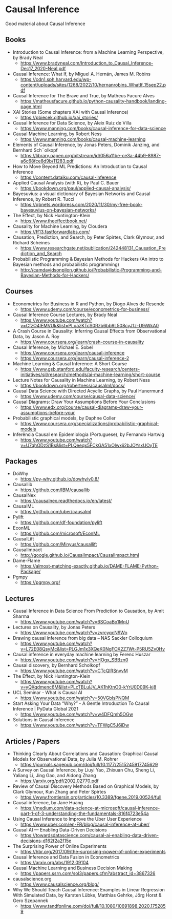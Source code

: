 # Causal Inference
Good material about Causal Inference

## Books
* Introduction to Causal Inference: from a Machine Learning Perspective, by Brady Neal
  * https://www.bradyneal.com/Introduction_to_Causal_Inference-Dec17_2020-Neal.pdf
* Causal Inference: What If, by Miguel A. Hernán, James M. Robins
  * https://cdn1.sph.harvard.edu/wp-content/uploads/sites/1268/2022/10/hernanrobins_WhatIf_15sep22.pdf
* Causal Inference for The Brave and True, by Matheus Facure Alves
  * https://matheusfacure.github.io/python-causality-handbook/landing-page.html
* XAI Stories (Some chapters XAI with Causal Inference)
  * https://pbiecek.github.io/xai_stories/
* Causal Inference for Data Science, by Aleix Ruiz de Villa
  * https://www.manning.com/books/causal-inference-for-data-science
* Causal Machine Learning, by Robert Ness
  * https://www.manning.com/books/causal-machine-learning
* Elements of Causal Inference, by Jonas Peters, Dominik Janzing, and Bernhard Sch¨olkopf
  * https://library.oapen.org/bitstream/id/056a11be-ce3a-44b9-8987-a6c68fce8d9b/11283.pdf
* How to Move Beyond ML Predictions: An Introduction to Causal Inference
  * https://content.dataiku.com/causal-inference
* Applied Causal Analysis (with R), by Paul C. Bauer
  * https://bookdown.org/paul/applied-causal-analysis/
* Bayesuvius: a visual dictionary of Bayesian Networks and Causal Inference, by Robert R. Tucci
  * https://qbnets.wordpress.com/2020/11/30/my-free-book-bayesuvius-on-bayesian-networks/
* The Effect, by Nick Huntington-Klein
  * https://www.theeffectbook.net/
* Causality for Machine Learning, by Cloudera
  * https://ff13.fastforwardlabs.com/
* Causation, Prediction, and Search, by Peter Spirtes, Clark Glymour, and Richard Scheines
  * https://www.researchgate.net/publication/242448131_Causation_Prediction_and_Search
* Probabilistic Programming & Bayesian Methods for Hackers (An intro to Bayesian methods and probabilistic programming)
  * http://camdavidsonpilon.github.io/Probabilistic-Programming-and-Bayesian-Methods-for-Hackers/

## Courses
* Econometrics for Business in R and Python, by Diogo Alves de Resende
  * https://www.udemy.com/course/econometrics-for-business/
* Causal Inference Course Lectures, by Brady Neal
  * https://www.youtube.com/watch?v=CfzO4IEMVUk&list=PLoazKTcS0Rzb6bb9L508cyJ1z-U9iWkA0
* A Crash Course in Causality: Inferring Causal Effects from Observational Data, by Jason A. Roy
  * https://www.coursera.org/learn/crash-course-in-causality
* Causal Inference, by Michael E. Sobel
  * https://www.coursera.org/learn/causal-inference
  * https://www.coursera.org/learn/causal-inference-2
* Machine Learning & Causal Inference: A Short Course
  * https://www.gsb.stanford.edu/faculty-research/centers-initiatives/sil/research/methods/ai-machine-learning/short-course
* Lecture Notes for Causality in Machine Learning, by Robert Ness
  * https://bookdown.org/robertness/causalml/docs/
* Causal Data Science with Directed Acyclic Graphs, by Paul Hunermund
  * https://www.udemy.com/course/causal-data-science/
* Causal Diagrams: Draw Your Assumptions Before Your Conclusions
  * https://www.edx.org/course/causal-diagrams-draw-your-assumptions-before-your
* Probabilistic graphical models, by Daphne Coller
  * https://www.coursera.org/specializations/probabilistic-graphical-models
* Inferência Causal em Epidemiologia (Portuguese), by Fernando Hartwig
  * https://www.youtube.com/watch?v=U7qhODzS1Bs&list=PLQeeqx5FCkGA51xOlwxjj2bJOYsxUOyTE 

## Packages
* DoWhy
  * https://py-why.github.io/dowhy/v0.8/
* Causallib
  * https://github.com/IBM/causallib
* CausalNex
  * https://causalnex.readthedocs.io/en/latest/
* CausalML
  * https://github.com/uber/causalml
* Pylift
  * https://github.com/df-foundation/pylift
* EconML
  * https://github.com/microsoft/EconML
* CausalLift
  * https://github.com/Minyus/causallift
* CausalImpact
  * http://google.github.io/CausalImpact/CausalImpact.html
* Dame-Flame
  * https://almost-matching-exactly.github.io/DAME-FLAME-Python-Package/
* Pgmpy
  * https://pgmpy.org/

## Lectures
* Causal Inference in Data Science From Prediction to Causation, by Amit Sharma
  * https://www.youtube.com/watch?v=6SCoaBo1MqU
* Lectures on Causality, by Jonas Peters
  * https://www.youtube.com/watch?v=zvrcyqcN9Wo
* Drawing causal inference from big data – NAS Sackler Colloquium
  * https://www.youtube.com/watch?v=L72E08QsyMc&list=PLGJm1x3XQeK0NgFOX2Z7Wt-P5RU5Zv0Hv
* Causal inference in everyday machine learning by Ferenc Huszar
  * https://www.youtube.com/watch?v=HOgx_SBBzn0
* Causal discovery,  by Bernhard Scholkopf
  * https://www.youtube.com/watch?v=CTcQlRSnvvM
* The Effect, by Nick Huntington-Klein
  * https://www.youtube.com/watch?v=yQXqdmenc6M&list=PLcTBLulJV_AK1hKtnO0-kYrU0D09K-kj8
* UCL Seminar - What is Causal AI
  * https://www.youtube.com/watch?v=50VGblsPNQM
* Start Asking Your Data “Why?” - A Gentle Introduction To Causal Inference | PyData Global 2021
  * https://www.youtube.com/watch?v=w4DFQmh5OGw
* Solutions in Causal Inference
  * https://www.youtube.com/watch?v=TFWgC5J6iDw

## Articles / Papers
* Thinking Clearly About Correlations and Causation: Graphical Causal Models for Observational Data, by Julia M. Rohrer
  * https://journals.sagepub.com/doi/full/10.1177/2515245917745629
* A Survey on Causal Inference, by Liuyi Yao, Zhixuan Chu, Sheng Li, Yaliang Li, Jing Gao, and Aidong Zhang
  * https://arxiv.org/pdf/2002.02770.pdf
* Review of Causal Discovery Methods Based on Graphical Models, by Clark Glymour, Kun Zhang and Peter Spirtes
  * https://www.frontiersin.org/articles/10.3389/fgene.2019.00524/full 
* Causal inference, by Jane Huang
  * https://medium.com/data-science-at-microsoft/causal-inference-part-1-of-3-understanding-the-fundamentals-816f4723e54a
* Using Causal Inference to Improve the Uber User Experience
  * https://www.uber.com/en-FR/blog/causal-inference-at-uber/
* Causal AI — Enabling Data-Driven Decisions
  * https://towardsdatascience.com/causal-ai-enabling-data-driven-decisions-d162f2a2f15e
* The Surprising Power of Online Experiments
  * https://hbr.org/2017/09/the-surprising-power-of-online-experiments
* Causal Inference and Data Fusion in Econometrics
  * https://arxiv.org/abs/1912.09104
* Causal Machine Learning and Business Decision Making
  * https://papers.ssrn.com/sol3/papers.cfm?abstract_id=3867326
* causalscience.org
  * https://www.causalscience.org/blog/
* Why We Should Teach Causal Inference: Examples in Linear Regression With Simulated Data, by Karsten Lübke, Matthias Gehrke, Jörg Horst & Gero Szepannek
  * https://www.tandfonline.com/doi/full/10.1080/10691898.2020.1752859 
